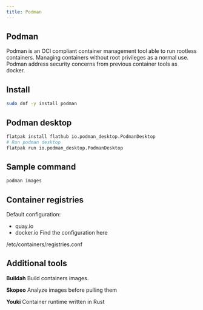 ```yaml
---
title: Podman
---
```


## Podman
Podman is an OCI compliant container management tool able to run rootless containers. Managing containers without root privileges as a normal use. Podman address security concerns from previous container tools as docker.

## Install
````bash
sudo dnf -y install podman
````

## Podman desktop
````bash
flatpak install flathub io.podman_desktop.PodmanDesktop
# Run podman desktop
flatpak run io.podman_desktop.PodmanDesktop
````
## Sample command
````bash
podman images
````

## Container registries
Default configuration:

* quay.io
* docker.io
Find the configuration here

/etc/containers/registries.conf

## Additional tools

**Buildah**
Build containers images.

**Skopeo**
Analyze images before pulling them

**Youki**
Container runtime written in Rust

